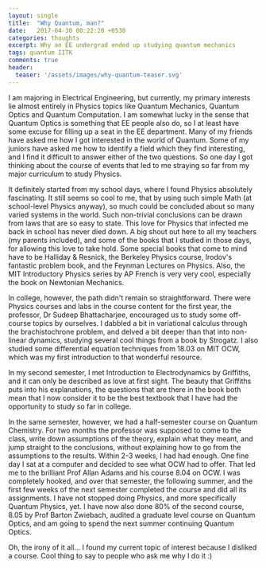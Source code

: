 ```yaml
---
layout: single
title:  "Why Quantum, man?"
date:   2017-04-30 00:22:20 +0530
categories: thoughts
excerpt: Why an EE undergrad ended up studying quantum mechanics
tags: quantum IITK
comments: true
header:
  teaser: '/assets/images/why-quantum-teaser.svg'
---
```

I am majoring in Electrical Engineering, but currently, my primary interests lie almost entirely in Physics topics like Quantum Mechanics, Quantum Optics and Quantum Computation. I am somewhat lucky in the sense that Quantum Optics is something that EE people also do, so I at least have some excuse for filling up a seat in the EE department. Many of my friends have asked me how I got interested in the world of Quantum. Some of my juniors have asked me how to identify a field which they find interesting, and I find it difficult to answer either of the two questions. So one day I got thinking about the course of events that led to me straying so far from my major curriculum to study Physics. 

It definitely started from my school days, where I found Physics absolutely fascinating. It still seems so cool to me, that by using such simple Math (at school-level Physics anyway), so much could be concluded about so many varied systems in the world. Such non-trivial conclusions can be drawn from laws that are so easy to state. This love for Physics that infected me back in school has never died down. A big shout out here to all my teachers (my parents included), and some of the books that I studied in those days, for allowing this love to take hold. Some special books that come to mind have to be Halliday & Resnick, the Berkeley Physics course, Irodov's fantastic problem book, and the Feynman Lectures on Physics. Also, the MIT Introductory Physics series by AP French is very very cool, especially the book on Newtonian Mechanics.

In college, however, the path didn't remain so straightforward. There were Physics courses and labs in the course content for the first year, the professor, Dr Sudeep Bhattacharjee, encouraged us to study some off-course topics by ourselves. I dabbled a bit in variational calculus through the brachistochrone problem, and delved a bit deeper than that into non-linear dynamics, studying several cool things from a book by Strogatz. I also studied some differential equation techniques from 18.03 on MIT OCW, which was my first introduction to that wonderful resource.

In my second semester, I met Introduction to Electrodynamics by Griffiths, and it can only be described as love at first sight. The beauty that Griffiths puts into his explanations, the questions that are there in the book both mean that I now consider it to be the best textbook that I have had the opportunity to study so far in college. 

In the same semester, however, we had a half-semester course on Quantum Chemistry. For two months the professor was supposed to come to the class, write down assumptions of the theory, explain what they meant, and jump straight to the conclusions, without explaining how to go from the assumptions to the results. Within 2-3 weeks, I had had enough. One fine day I sat at a computer and decided to see what OCW had to offer. That led me to the brilliant Prof Allan Adams and his course 8.04 on OCW. I was completely hooked, and over that semester, the following summer, and the first few weeks of the next semester completed the course and did all its assignments. I have not stopped doing Physics, and more specifically Quantum Physics, yet. I have now also done 80% of the second course, 8.05 by Prof Barton Zwiebach, audited a graduate level course on Quantum Optics, and am going to spend the next summer continuing Quantum Optics. 

Oh, the irony of it all... I found my current topic of interest because I disliked a course. Cool thing to say to people who ask me why I do it :)
